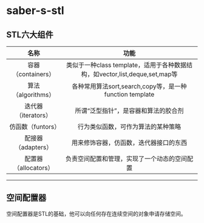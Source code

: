 # saber-s-stl
## STL六大组件
名称|功能
:--:|:--:
容器（containers）|类似于一种class template，适用于各种数据结构，如vector,list,deque,set,map等
算法（algorithms）|各种常用算法sort,search,copy等，是一种function template
迭代器（iterators）|所谓“泛型指针”，是容器和算法的胶合剂
仿函数（funtors）|行为类似函数，可作为算法的某种策略
配接器（adapters）|用来修饰容器，仿函数，迭代器接口的东西
配置器（allocators）|负责空间配置和管理，实现了一个动态的空间配置
---
## 空间配置器
空间配置器是STL的基础，他可以向任何存在连续空间的对象申请存储空间。